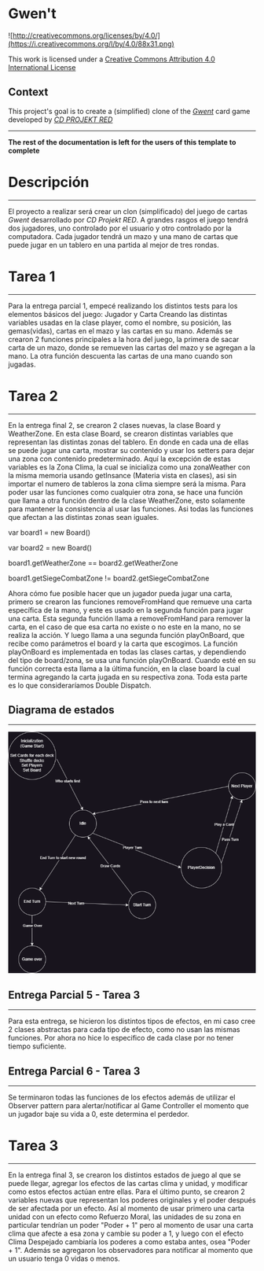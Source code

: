 # Gwen't

![http://creativecommons.org/licenses/by/4.0/](https://i.creativecommons.org/l/by/4.0/88x31.png)

This work is licensed under a
[Creative Commons Attribution 4.0 International License](http://creativecommons.org/licenses/by/4.0/)

Context
-------

This project's goal is to create a (simplified) clone of the
[_Gwent_](https://www.playgwent.com/en) card game developed by [_CD PROJEKT RED_](https://cdprojektred.com/en/)

---

**The rest of the documentation is left for the users of this template to complete**

# Descripción

---
El proyecto a realizar será crear un clon (simplificado) del juego de cartas _Gwent_ desarrollado por _CD Projekt RED_.
A grandes rasgos el juego tendrá dos jugadores, uno controlado por el usuario y otro controlado por la computadora.
Cada jugador tendrá un mazo y una mano de cartas que puede jugar en un tablero en una partida al mejor de tres
rondas.

# Tarea 1

---

Para la entrega parcial 1, empecé realizando los distintos tests para los elementos básicos del juego: Jugador y Carta
Creando las distintas variables usadas en la clase player, como el nombre, su posición, las gemas(vidas), cartas en
el mazo y las cartas en su mano.
Además se crearon 2 funciones principales a la hora del juego, la primera de sacar carta de un mazo, donde se remueven
las cartas del mazo y se agregan a la mano. La otra función descuenta las cartas de una mano cuando son jugadas.

# Tarea 2

---

En la entrega final 2, se crearon 2 clases nuevas, la clase Board y WeatherZone. En esta clase Board, se crearon
distintas variables que representan las distintas zonas del tablero. En donde en cada una de ellas se puede jugar una
carta, mostrar su contenido y usar los setters para dejar una zona con contenido predeterminado. Aquí la excepción de
estas variables es la Zona Clima, la cual se inicializa como una zonaWeather con la misma memoria usando getInsance
(Materia vista en clases), asi sin importar el numero de tableros la zona clima siempre será la misma. Para poder
usar las funciones como cualquier otra zona, se hace una función que llama a otra función dentro de la clase
WeatherZone, esto solamente para mantener la consistencia al usar las funciones. Asi todas las funciones que afectan a
las distintas zonas sean iguales.

var board1 = new Board()

var board2 = new Board()

board1.getWeatherZone == board2.getWeatherZone

board1.getSiegeCombatZone != board2.getSiegeCombatZone

Ahora cómo fue posible hacer que un jugador pueda jugar una carta, primero se crearon las funciones
removeFromHand que remueve una carta específica de la mano, y este es usado en la segunda función para jugar una carta.
Esta segunda función llama a removeFromHand para remover la carta, en el caso de que esa carta no existe o no este en
la mano, no se realiza la acción. Y luego llama a una segunda función playOnBoard, que recibe como parámetros el board
y la carta que escogimos. La función playOnBoard es implementada en todas las clases cartas, y dependiendo del tipo de
board/zona, se usa una función playOnBoard. Cuando esté en su función correcta esta llama a la última función, en
la clase board la cual termina agregando la carta jugada en su respectiva zona. Toda esta parte es lo que 
consideraríamos Double Dispatch.

## Diagrama de estados

---

![Diagrama de estados](Fotos/diagrama-estados.png)

## Entrega Parcial 5 - Tarea 3

---

Para esta entrega, se hicieron los distintos tipos de efectos, en mi caso cree 2 clases abstractas para cada tipo de 
efecto, como no usan las mismas funciones. Por ahora no hice lo especifico de cada clase por no tener tiempo suficiente.

## Entrega Parcial 6 - Tarea 3

---

Se terminaron todas las funciones de los efectos además de utilizar el Observer pattern para alertar/notificar al Game 
Controller el momento que un jugador baje su vida a 0, este determina el perdedor. 

# Tarea 3

---

En la entrega final 3, se crearon los distintos estados de juego al que se puede llegar, agregar los efectos de las
cartas clima y unidad, y modificar como estos efectos actúan entre ellas. Para el último punto, se crearon 2 variables
nuevas que representan los poderes originales y el poder después de ser afectada por un efecto. Así al momento de
usar primero una carta unidad con un efecto como Refuerzo Moral, las unidades de su zona en particular tendrían un poder
"Poder + 1" pero al momento de usar una carta clima que afecte a esa zona y cambie su poder a 1, y luego con el efecto
Clima Despejado cambiaría los poderes a como estaba antes, osea "Poder + 1". Además se agregaron los observadores para
notificar al momento que un usuario tenga 0 vidas o menos.